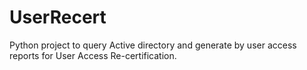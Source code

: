 # UserRecert
Python project to query Active directory and generate by user access reports for User Access Re-certification. 
